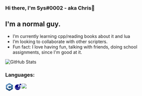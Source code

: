 ### Hi there, I'm Sys#0002 - aka Chris👋


## I'm a normal guy.

-  I’m currently learning cpp/reading books about it and lua
-  I’m looking to collaborate with other scripters.
-  Fun fact: I love having fun, talking with friends, doing school assignments, since I'm good at it.

![GitHub Stats](https://github-readme-stats.vercel.app/api?Sys0002=&theme=radical)
<br />

### Languages:
<img align="center" style="padding=0;" src="https://komarev.com/ghpvc/?username=Sys0002"/> 
<img align="left" alt="C++" width="26px" src="https://raw.githubusercontent.com/github/explore/main/topics/cpp/cpp.png" />
<img align="left" alt="Lua" width="26px" src="https://raw.githubusercontent.com/github/explore/main/topics/lua/lua.png" />


<br />
<br />


